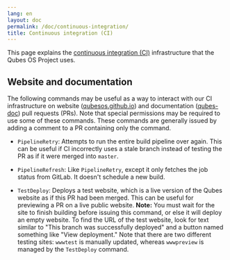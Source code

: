 ```yaml
---
lang: en
layout: doc
permalink: /doc/continuous-integration/
title: Continuous integration (CI)
---
```


This page explains the [continuous integration
(CI)](https://en.wikipedia.org/wiki/Continuous_integration) infrastructure that
the Qubes OS Project uses.

## Website and documentation

The following commands may be useful as a way to interact with our CI
infrastructure on website
([qubesos.github.io](https://github.com/QubesOS/qubesos.github.io)) and
documentation ([qubes-doc](https://github.com/QubesOS/qubes-doc)) pull requests
(PRs). Note that special permissions may be required to use some of these
commands. These commands are generally issued by adding a comment to a PR
containing only the command.

- `PipelineRetry`: Attempts to run the entire build pipeline over again. This
  can be useful if CI incorrectly uses a stale branch instead of testing the PR
  as if it were merged into `master`.

- `PipelineRefresh`: Like `PipelineRetry`, except it only fetches the job status
   from GitLab. It doesn't schedule a new build.

- `TestDeploy`: Deploys a test website, which is a live version of the Qubes
  website as if this PR had been merged. This can be useful for previewing a PR
  on a live public website. **Note:** You must wait for the site to finish
  building before issuing this command, or else it will deploy an empty
  website. To find the URL of the test website, look for text similar to "This
  branch was successfully deployed" and a button named something like "View
  deployment." Note that there are two different testing sites: `wwwtest` is
  manually updated, whereas `wwwpreview` is managed by the `TestDeploy`
  command.
